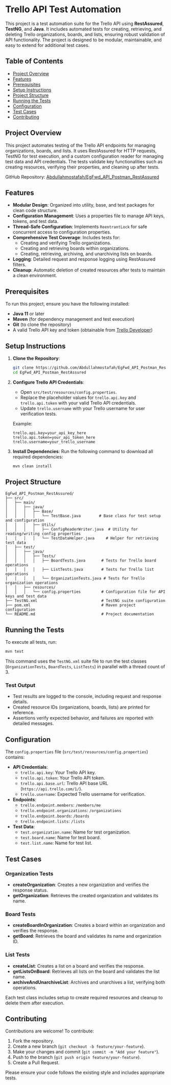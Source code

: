 # Trello API Test Automation

This project is a test automation suite for the Trello API using **RestAssured**, **TestNG**, and **Java**. It includes automated tests for creating, retrieving, and deleting Trello organizations, boards, and lists, ensuring robust validation of API functionality. The project is designed to be modular, maintainable, and easy to extend for additional test cases.

## Table of Contents
- [Project Overview](#project-overview)
- [Features](#features)
- [Prerequisites](#prerequisites)
- [Setup Instructions](#setup-instructions)
- [Project Structure](#project-structure)
- [Running the Tests](#running-the-tests)
- [Configuration](#configuration)
- [Test Cases](#test-cases)
- [Contributing](#contributing)

## Project Overview
This project automates testing of the Trello API endpoints for managing organizations, boards, and lists. It uses RestAssured for HTTP requests, TestNG for test execution, and a custom configuration reader for managing test data and API credentials. The tests validate key functionalities such as creating resources, verifying their properties, and cleaning up after tests.

GitHub Repository: [Abdullahmostafah/EgFwd_API_Postman_RestAssured](https://github.com/Abdullahmostafah/EgFwd_API_Postman_RestAssured)

## Features
- **Modular Design**: Organized into utility, base, and test packages for clean code structure.
- **Configuration Management**: Uses a properties file to manage API keys, tokens, and test data.
- **Thread-Safe Configuration**: Implements `ReentrantLock` for safe concurrent access to configuration properties.
- **Comprehensive Test Coverage**: Includes tests for:
  - Creating and verifying Trello organizations.
  - Creating and retrieving boards within organizations.
  - Creating, retrieving, archiving, and unarchiving lists on boards.
- **Logging**: Detailed request and response logging using RestAssured filters.
- **Cleanup**: Automatic deletion of created resources after tests to maintain a clean environment.

## Prerequisites
To run this project, ensure you have the following installed:
- **Java 11** or later
- **Maven** (for dependency management and test execution)
- **Git** (to clone the repository)
- A valid Trello API key and token (obtainable from [Trello Developer](https://trello.com/app-key))

## Setup Instructions
1. **Clone the Repository**:
   ```bash
   git clone https://github.com/Abdullahmostafah/EgFwd_API_Postman_RestAssured.git
   cd EgFwd_API_Postman_RestAssured
   ```

2. **Configure Trello API Credentials**:
   - Open `src/test/resources/config.properties`.
   - Replace the placeholder values for `trello.api.key` and `trello.api.token` with your valid Trello API credentials.
   - Update `trello.username` with your Trello username for user verification tests.

   Example:
   ```properties
   trello.api.key=your_api_key_here
   trello.api.token=your_api_token_here
   trello.username=your_trello_username
   ```

3. **Install Dependencies**:
   Run the following command to download all required dependencies:
   ```bash
   mvn clean install
   ```

## Project Structure
```
EgFwd_API_Postman_RestAssured/
├── src/
│   ├── main/
│   │   ├── java/
│   │   │   ├── Base/
│   │   │   │   └── TestBase.java        # Base class for test setup and configuration
│   │   │   ├── Utils/
│   │   │   │   ├── ConfigReaderWriter.java  # Utility for reading/writing config properties
│   │   │   │   └── TestDataHelper.java     # Helper for retrieving test data
│   ├── test/
│   │   ├── java/
│   │   │   ├── Tests/
│   │   │   │   ├── BoardTests.java       # Tests for Trello board operations
│   │   │   │   ├── ListTests.java        # Tests for Trello list operations
│   │   │   │   └── OrganizationTests.java # Tests for Trello organization operations
│   │   ├── resources/
│   │   │   └── config.properties         # Configuration file for API keys and test data
├── TestNG.xml                            # TestNG suite configuration
├── pom.xml                               # Maven project configuration
└── README.md                             # Project documentation
```

## Running the Tests
To execute all tests, run:
```bash
mvn test
```

This command uses the `TestNG.xml` suite file to run the test classes (`OrganizationTests`, `BoardTests`, `ListTests`) in parallel with a thread count of 3.

### Test Output
- Test results are logged to the console, including request and response details.
- Created resource IDs (organizations, boards, lists) are printed for reference.
- Assertions verify expected behavior, and failures are reported with detailed messages.

## Configuration
The `config.properties` file (`src/test/resources/config.properties`) contains:
- **API Credentials**:
  - `trello.api.key`: Your Trello API key.
  - `trello.api.token`: Your Trello API token.
  - `trello.api.base.url`: Trello API base URL (`https://api.trello.com/1/`).
  - `trello.username`: Expected Trello username for verification.
- **Endpoints**:
  - `trello.endpoint.members`: `/members/me`
  - `trello.endpoint.organizations`: `/organizations`
  - `trello.endpoint.boards`: `/boards`
  - `trello.endpoint.lists`: `/lists`
- **Test Data**:
  - `test.organization.name`: Name for test organization.
  - `test.board.name`: Name for test board.
  - `test.list.name`: Name for test list.

## Test Cases
### Organization Tests
- **createOrganization**: Creates a new organization and verifies the response status.
- **getOrganization**: Retrieves the created organization and validates its name.

### Board Tests
- **createBoardInOrganization**: Creates a board within an organization and verifies the response.
- **getBoard**: Retrieves the board and validates its name and organization ID.

### List Tests
- **createList**: Creates a list on a board and verifies the response.
- **getListsOnBoard**: Retrieves all lists on the board and validates the list name.
- **archiveAndUnarchiveList**: Archives and unarchives a list, verifying both operations.

Each test class includes setup to create required resources and cleanup to delete them after execution.

## Contributing
Contributions are welcome! To contribute:
1. Fork the repository.
2. Create a new branch (`git checkout -b feature/your-feature`).
3. Make your changes and commit (`git commit -m "Add your feature"`).
4. Push to the branch (`git push origin feature/your-feature`).
5. Create a Pull Request.

Please ensure your code follows the existing style and includes appropriate tests.

